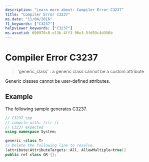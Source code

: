 ```yaml
---
description: "Learn more about: Compiler Error C3237"
title: "Compiler Error C3237"
ms.date: "11/04/2016"
f1_keywords: ["C3237"]
helpviewer_keywords: ["C3237"]
ms.assetid: 690970c8-e13b-4ff3-96e3-5fd93c4d356b
---
```

# Compiler Error C3237

> 'generic_class' : a generic class cannot be a custom attribute

Generic classes cannot be user-defined attributes.

## Example

The following sample generates C3237.

```cpp
// C3237.cpp
// compile with: /clr /c
// C3237 expected
using namespace System;

generic <class T>
// Delete the following line to resolve.
[attribute(AttributeTargets::All, AllowMultiple=true)]
public ref class GR {};
```
